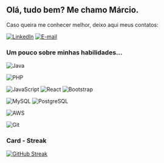 ## Olá, tudo bem? Me chamo Márcio.

Caso queira me conhecer melhor, deixo aqui meus contatos:

[![LinkedIn](https://img.shields.io/badge/LinkedIn-0077B5?style=for-the-badge&logo=linkedin&logoColor=white)](https://www.linkedin.com/in/marcio-narciso-dutra/) 
[![E-mail](https://img.shields.io/badge/-Email-000?style=for-the-badge&logo=microsoft-outlook&logoColor=007BFF)](mailto:marcionarciso@live.com)

### Um pouco sobre minhas habilidades...

![Java](https://img.shields.io/badge/Java-000?style=for-the-badge&logo=java)

![PHP](https://img.shields.io/badge/PHP-777BB4?style=for-the-badge&logo=php&logoColor=white) 

![JavaScript](https://img.shields.io/badge/JavaScript-F7DF1E?style=for-the-badge&logo=javascript&logoColor=black) 
![React](https://img.shields.io/badge/React-20232A?style=for-the-badge&logo=react&logoColor=61DAFB)
![Bootstrap](https://img.shields.io/badge/-boostrap-0D1117?style=for-the-badge&logo=bootstrap&labelColor=0D1117) 

![MySQL](https://img.shields.io/badge/MySQL-00000F?style=for-the-badge&logo=mysql&logoColor=white) 
![PostgreSQL](https://img.shields.io/badge/PostgreSQL-000?style=for-the-badge&logo=postgresql) 

![AWS](https://img.shields.io/badge/AWS-000.svg?style=for-the-badge&logo=amazon-aws&logoColor=white) 

![Git](https://img.shields.io/badge/GIT-E44C30?style=for-the-badge&logo=git&logoColor=white) 

### Card - Streak

[![GitHub Streak](https://streak-stats.demolab.com?user=MarcioNarciso&theme=dracula&locale=pt_BR&mode=weekly)](https://git.io/streak-stats) 
